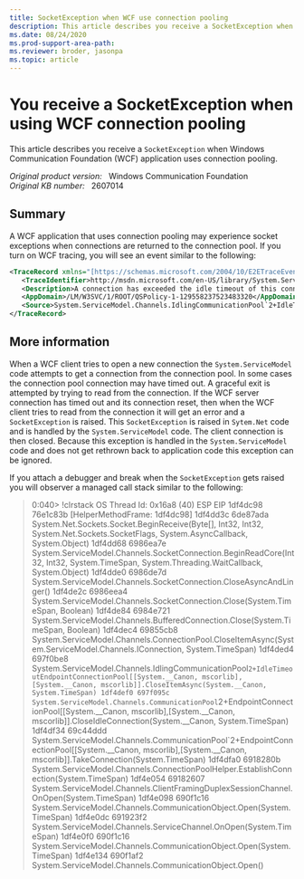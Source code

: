 ```yaml
---
title: SocketException when WCF use connection pooling
description: This article describes you receive a SocketException when when Windows Communication Foundation application uses connection pooling.
ms.date: 08/24/2020
ms.prod-support-area-path: 
ms.reviewer: broder, jasonpa
ms.topic: article
---
```

# You receive a SocketException when using WCF connection pooling

This article describes you receive a `SocketException` when Windows Communication Foundation (WCF) application uses connection pooling.

_Original product version:_ &nbsp; Windows Communication Foundation  
_Original KB number:_ &nbsp; 2607014

## Summary

A WCF application that uses connection pooling may experience socket exceptions when connections are returned to the connection pool. If you turn on WCF tracing, you will see an event similar to the following:

```xml
<TraceRecord xmlns="[https://schemas.microsoft.com/2004/10/E2ETraceEvent/TraceRecord](https://schemas.microsoft.com/2004/10/e2etraceevent/tracerecord)" Severity="Information">
   <TraceIdentifier>http://msdn.microsoft.com/en-US/library/System.ServiceModel.Channels.ConnectionPoolIdleTimeoutReached.aspx</TraceIdentifier>
   <Description>A connection has exceeded the idle timeout of this connection pool (00:02:00) and been closed.</Description>
   <AppDomain>/LM/W3SVC/1/ROOT/QSPolicy-1-129558237523483320</AppDomain>
   <Source>System.ServiceModel.Channels.IdlingCommunicationPool`2+IdleTimeoutEndpointConnectionPool+IdleTimeoutIdleConnectionPool[System.String,System.ServiceModel.Channels.IConnection]/5317080</Source>
</TraceRecord>
```

## More information

When a WCF client tries to open a new connection the `System.ServiceModel` code attempts to get a connection from the connection pool. In some cases the connection pool connection may have timed out. A graceful exit is attempted by trying to read from the connection. If the WCF server connection has timed out and its connection reset, then when the WCF client tries to read from the connection it will get an error and a `SocketException` is raised. This `SocketException` is raised in `Sytem.Net` code and is handled by the `System.ServiceModel` code. The client connection is then closed. Because this exception is handled in the `System.ServiceModel` code and does not get rethrown back to application code this exception can be ignored.

If you attach a debugger and break when the `SocketException` gets raised you will observer a managed call stack similar to the following:

> 0:040> !clrstack
OS Thread Id: 0x16a8 (40)
ESP EIP
1df4dc98 76e1c83b [HelperMethodFrame: 1df4dc98]
1df4dd3c 6de87ada System.Net.Sockets.Socket.BeginReceive(Byte[], Int32, Int32, System.Net.Sockets.SocketFlags, System.AsyncCallback, System.Object)
1df4dd68 6986ea7e System.ServiceModel.Channels.SocketConnection.BeginReadCore(Int32, Int32, System.TimeSpan, System.Threading.WaitCallback, System.Object)
1df4dde0 6986de7d System.ServiceModel.Channels.SocketConnection.CloseAsyncAndLinger()
1df4de2c 6986eea4 System.ServiceModel.Channels.SocketConnection.Close(System.TimeSpan, Boolean)
1df4de84 6984e721 System.ServiceModel.Channels.BufferedConnection.Close(System.TimeSpan, Boolean)
1df4dec4 69855cb8 System.ServiceModel.Channels.ConnectionPool.CloseItemAsync(System.ServiceModel.Channels.IConnection, System.TimeSpan)
1df4ded4 697f0be8 System.ServiceModel.Channels.IdlingCommunicationPool`2+IdleTimeoutEndpointConnectionPool[[System.__Canon, mscorlib],[System.__Canon, mscorlib]].CloseItemAsync(System.__Canon, System.TimeSpan)
1df4def0 697f095c System.ServiceModel.Channels.CommunicationPool`2+EndpointConnectionPool[[System.__Canon, mscorlib],[System.__Canon, mscorlib]].CloseIdleConnection(System.__Canon, System.TimeSpan)
1df4df34 69c44ddd System.ServiceModel.Channels.CommunicationPool`2+EndpointConnectionPool[[System.__Canon, mscorlib],[System.__Canon, mscorlib]].TakeConnection(System.TimeSpan)
1df4dfa0 6918280b System.ServiceModel.Channels.ConnectionPoolHelper.EstablishConnection(System.TimeSpan)
1df4e054 69182607 System.ServiceModel.Channels.ClientFramingDuplexSessionChannel.OnOpen(System.TimeSpan)
1df4e098 690f1c16 System.ServiceModel.Channels.CommunicationObject.Open(System.TimeSpan)
1df4e0dc 691923f2 System.ServiceModel.Channels.ServiceChannel.OnOpen(System.TimeSpan)
1df4e0f0 690f1c16 System.ServiceModel.Channels.CommunicationObject.Open(System.TimeSpan)
1df4e134 690f1af2 System.ServiceModel.Channels.CommunicationObject.Open()
